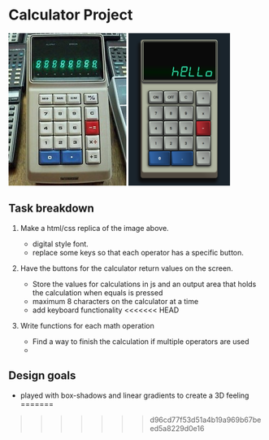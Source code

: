 # Calculator Project

<img src="./img/calculator-base.jpg" />
<img src="./img/calc.png" height="300px" />

## Task breakdown

1. Make a html/css replica of the image above.

    - digital style font.
    - replace some keys so that each operator has a specific button.

2. Have the buttons for the calculator return values on the screen.

    - Store the values for calculations in js and an output area that holds the calculation when equals is pressed
    - maximum 8 characters on the calculator at a time
    - add keyboard functionality
<<<<<<< HEAD

3. Write functions for each math operation

    - Find a way to finish the calculation if multiple operators are used
    -

## Design goals

-   played with box-shadows and linear gradients to create a 3D feeling
=======
>>>>>>> d96cd77f53d51a4b19a969b67beed5a8229d0e16
